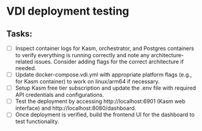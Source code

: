 # VDI deployment testing

## Tasks:

- [ ] Inspect container logs for Kasm, orchestrator, and Postgres containers to verify everything is running correctly and note any architecture-related issues. Consider adding flags for the correct architecture if needed.
- [ ] Update docker-compose.vdi.yml with appropriate platform flags (e.g., for Kasm container) to work on linux/arm64 if necessary.
- [ ] Setup Kasm free tier subscription and update the .env file with required API credentials and configurations.
- [ ] Test the deployment by accessing http://localhost:6901 (Kasm web interface) and http://localhost:8080/dashboard.
- [ ] Once deployment is verified, build the frontend UI for the dashboard to test functionality. 